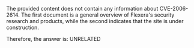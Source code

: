 The provided content does not contain any information about CVE-2006-2614. The first document is a general overview of Flexera's security research and products, while the second indicates that the site is under construction.

Therefore, the answer is: UNRELATED